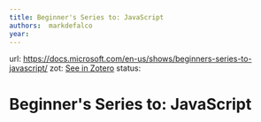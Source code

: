 ```yaml
---
title: Beginner's Series to: JavaScript
authors:  markdefalco
year: 
---
```

url:  https://docs.microsoft.com/en-us/shows/beginners-series-to-javascript/
zot: [See in Zotero](zotero://select/items/@markdefalcoBeginnerSeriesJavaScript)
status:
# Beginner's Series to: JavaScript




